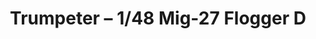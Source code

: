 ---
layout: product
title: "Trumpeter – 1/48 Mig-27 Flogger D"
price: "5600" 
desc: "N/A"
img_path: "/assets/img/TRU05802.webp"
brand: "N/A"
available: false
special_offer: false
new: false
soon: false
cat: "010000"
subcat: "013400"
subsubcat: "0N/A"
sifra: "TRU05802"
popular: false
spec: false
---